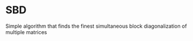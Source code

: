 # SBD
Simple algorithm that finds the finest simultaneous block diagonalization of multiple matrices
